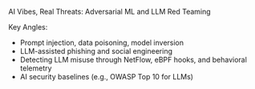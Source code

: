 AI Vibes, Real Threats: Adversarial ML and LLM Red Teaming

Key Angles:
- Prompt injection, data poisoning, model inversion
- LLM-assisted phishing and social engineering
- Detecting LLM misuse through NetFlow, eBPF hooks, and behavioral telemetry
- AI security baselines (e.g., OWASP Top 10 for LLMs)
